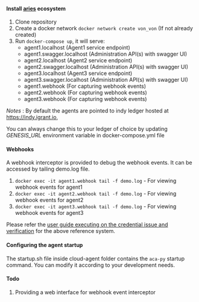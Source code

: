 #### Install [aries](https://github.com/darkchylde/aries-playground) ecosystem
1. Clone repository
2. Create a docker network `docker network create von_von` (If not already created)
3. Run `docker-compose up`, it will serve:
    * agent1.localhost (Agent1 service endpoint)
    * agent1.swagger.localhost (Administration API(s) with swagger UI)
    * agent2.localhost (Agent2 service endpoint)
    * agent2.swagger.localhost (Administration API(s) with swagger UI)
    * agent3.localhost (Agent3 service endpoint)
    * agent3.swagger.localhost (Administration API(s) with swagger UI)
    * agent1.webhook (For capturing webhook events)
    * agent2.webhook (For capturing webhook events)
    * agent3.webhook (For capturing webhook events)

*Notes* : By default the agents are pointed to indy ledger hosted at https://indy.igrant.io, 

You can always change this to your ledger of choice by updating *GENESIS_URL* environment variable in docker-compose.yml file

#### Webhooks

A webhook interceptor is provided to debug the webhook events. It can be accessed by tailing demo.log file.

1. `docker exec -it agent1.webhook tail -f demo.log` - For viewing webhook events for agent1
2. `docker exec -it agent2.webhook tail -f demo.log` - For viewing webhook events for agent2
3. `docker exec -it agent3.webhook tail -f demo.log` - For viewing webhook events for agent3

Please refer the [user guide executing on the credential issue and verification](hhttps://github.com/decentralised-dataexchange/aries-playground/blob/master/credential-issue-and-verification-api-user-guide.md) for the above reference system.

#### Configuring the agent startup

The startup.sh file inside cloud-agent folder contains the `aca-py` startup command. You can modify it according to your development needs.

#### Todo

1. Providing a web interface for webhook event interceptor
